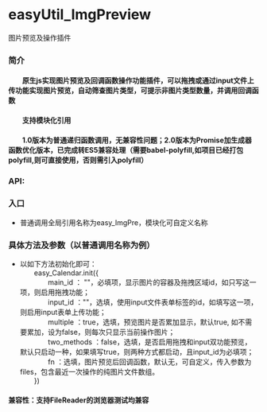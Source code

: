 # easyUtil_ImgPreview
  图片预览及操作插件
<h3>简介</h3>
		<h4>&emsp;&emsp;原生js实现图片预览及回调函数操作功能插件，可以拖拽或通过input文件上传功能实现图片预览，自动筛查图片类型，可提示非图片类型数量，并调用回调函数</h4>
		<h4>&emsp;&emsp;支持模块化引用</h4>
		<h4>&emsp;&emsp;1.0版本为普通递归函数调用，无兼容性问题；2.0版本为Promise加生成器函数优化版本，已完成转ES5兼容处理（需要babel-polyfill,如项目已经打包polyfill,则可直接使用，否则需引入polyfill）</h4>
		<h3>API:</h3>
		<h3>入口</h3>
		<ul>
			<li>普通调用全局引用名称为easy_ImgPre，模块化可自定义名称</li>
		</ul>
		<h3>具体方法及参数（以普通调用名称为例）</h3>
		<ul>
			<li>
				以如下方法初始化即可：<br/>
				&emsp;&emsp;easy_Calendar.init({<br/>
				&emsp;&emsp;&emsp;&emsp;main_id ： ""，必填项，显示图片的容器及拖拽区域id，如只写这一项，则启用拖拽功能； <br/>
				&emsp;&emsp;&emsp;&emsp;input_id ：""，选填，使用input文件表单标签的id，如填写这一项，则启用input表单上传功能；<br/>
				&emsp;&emsp;&emsp;&emsp;multiple ：true，选填，预览图片是否累加显示，默认true, 如不需要累加，设为false，则每次只显示当前操作图片；<br/>
				&emsp;&emsp;&emsp;&emsp;two_methods ：false，选填，是否启用拖拽和input双功能预览， 默认只启动一种，如果填写true，则两种方式都启动，且input_id为必填项；<br/>
				&emsp;&emsp;&emsp;&emsp;fn ：选填，图片预览后回调函数，默认无，可自定义，传入参数为files，包含最近一次操作的纯图片文件数组。<br/>
				&emsp;&emsp;})<br/>
			</li>
		</ul>
		<h4>兼容性：支持FileReader的浏览器测试均兼容</h4>
